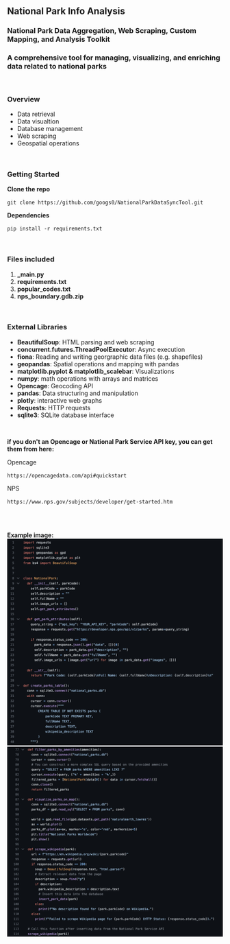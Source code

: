 ## National Park Info Analysis

### National Park Data Aggregation, Web Scraping, Custom Mapping, and Analysis Toolkit
### A comprehensive tool for managing, visualizing, and enriching data related to national parks

<br>

### Overview
- Data retrieval
- Data visualtion
- Database management
- Web scraping
- Geospatial operations

<br>

### Getting Started

**Clone the repo**
```
git clone https://github.com/googs0/NationalParkDataSyncTool.git
```

**Dependencies**
```
pip install -r requirements.txt
```

<br>

### Files included
1. **_main.py**
2. **requirements.txt**
3. **popular_codes.txt**
4. **nps_boundary.gdb.zip**

<br>

### External Libraries
- **BeautifulSoup**: HTML parsing and web scraping
- **concurrent.futures.ThreadPoolExecutor**: Async execution
- **fiona**: Reading and writing georgraphic data files (e.g. shapefiles)
- **geopandas**: Spatial operations and mapping with pandas
- **matplotlib.pyplot & matplotlib_scalebar**: Visualizations
- **numpy**: math operations with arrays and matrices
- **Opencage**: Geocoding API
- **pandas**: Data structuring and manipulation
- **plotly**: interactive web graphs
- **Requests**: HTTP requests
- **sqlite3**: SQLite database interface

<br>

**if you don't an Opencage or National Park Service API key, you can get them from here:**

Opencage
```
https://opencagedata.com/api#quickstart
```

NPS
```
https://www.nps.gov/subjects/developer/get-started.htm
```

<br>
<br>

**Example image:**
![NPS API Request Class Example Screen](/assets/nps_api_screen1.png)
![NPS API Request Class Example Screen](/assets/nps_api_screen2.png)
